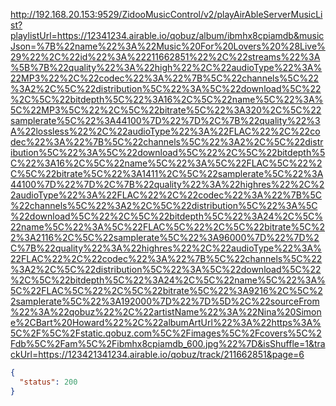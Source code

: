 http://192.168.20.153:9529/ZidooMusicControl/v2/playAirAbleServerMusicList?playlistUrl=https://12341234.airable.io/qobuz/album/ibmhx8cpiamdb&musicJson=%7B%22name%22%3A%22Music%20For%20Lovers%20%28Live%29%22%2C%22id%22%3A%22211662851%22%2C%22streams%22%3A%5B%7B%22quality%22%3A%22high%22%2C%22audioType%22%3A%22MP3%22%2C%22codec%22%3A%22%7B%5C%22channels%5C%22%3A2%2C%5C%22distribution%5C%22%3A%5C%22download%5C%22%2C%5C%22bitdepth%5C%22%3A16%2C%5C%22name%5C%22%3A%5C%22MP3%5C%22%2C%5C%22bitrate%5C%22%3A320%2C%5C%22samplerate%5C%22%3A44100%7D%22%7D%2C%7B%22quality%22%3A%22lossless%22%2C%22audioType%22%3A%22FLAC%22%2C%22codec%22%3A%22%7B%5C%22channels%5C%22%3A2%2C%5C%22distribution%5C%22%3A%5C%22download%5C%22%2C%5C%22bitdepth%5C%22%3A16%2C%5C%22name%5C%22%3A%5C%22FLAC%5C%22%2C%5C%22bitrate%5C%22%3A1411%2C%5C%22samplerate%5C%22%3A44100%7D%22%7D%2C%7B%22quality%22%3A%22highres%22%2C%22audioType%22%3A%22FLAC%22%2C%22codec%22%3A%22%7B%5C%22channels%5C%22%3A2%2C%5C%22distribution%5C%22%3A%5C%22download%5C%22%2C%5C%22bitdepth%5C%22%3A24%2C%5C%22name%5C%22%3A%5C%22FLAC%5C%22%2C%5C%22bitrate%5C%22%3A2116%2C%5C%22samplerate%5C%22%3A96000%7D%22%7D%2C%7B%22quality%22%3A%22highres%22%2C%22audioType%22%3A%22FLAC%22%2C%22codec%22%3A%22%7B%5C%22channels%5C%22%3A2%2C%5C%22distribution%5C%22%3A%5C%22download%5C%22%2C%5C%22bitdepth%5C%22%3A24%2C%5C%22name%5C%22%3A%5C%22FLAC%5C%22%2C%5C%22bitrate%5C%22%3A9216%2C%5C%22samplerate%5C%22%3A192000%7D%22%7D%5D%2C%22sourceFrom%22%3A%22qobuz%22%2C%22artistName%22%3A%22Nina%20Simone%2CBart%20Howard%22%2C%22albumArtUrl%22%3A%22https%3A%5C%2F%5C%2Fstatic.qobuz.com%5C%2Fimages%5C%2Fcovers%5C%2Fdb%5C%2Fam%5C%2Fibmhx8cpiamdb_600.jpg%22%7D&isShuffle=1&trackUrl=https://123421341234.airable.io/qobuz/track/211662851&page=6
```json
{
  "status": 200
}
```